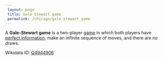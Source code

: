 ```yaml
---
 layout: page
 title: Gale-Stewart game
 permalink: /chicago/gale-stewart_game
---
```

A **Gale-Stewart game** is a two-player [game](https://mathgloss.github.io/MathGloss/game) in which both players have [perfect information](https://mathgloss.github.io/MathGloss/perfect_information), make an infinite sequence of moves, and there are no draws.

Wikidata ID: [Q4944906](https://www.wikidata.org/wiki/Q4944906)